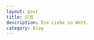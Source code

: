 ```yaml
---
layout: post
title: 只言
description: Die Liebe zu Welt.
category: blog
---
```






[Mukosame]:    http://WangJane1030.github.io  "WangJane"
